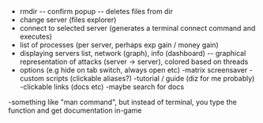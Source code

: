 - rmdir 
-- confirm popup
-- deletes files from dir
- change server (files explorer)
- connect to selected server (generates a terminal connect command and executes)
- list of processes (per server, perhaps exp gain / money gain)
- displaying servers list, network (graph), info (dashboard)
 -- graphical representation of attacks (server -> server), colored based on threads
- options (e.g hide on tab switch, always open etc)
-matrix screensaver
-custom scripts (clickable aliases?)
-tutorial / guide (diz for me probably)
-clickable links (docs etc)
-maybe search for docs
 
-something like "man command", but instead of terminal, you type the function and get documentation in-game
